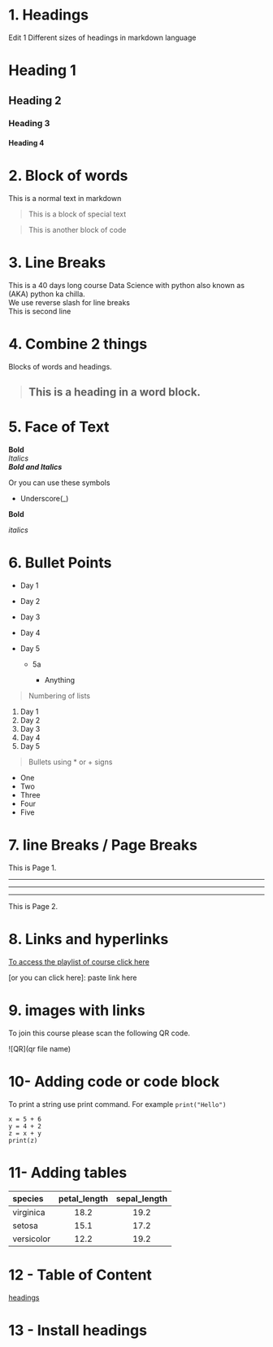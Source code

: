 # 1. Headings
Edit 1
Different sizes of headings in markdown language

# Heading 1

## Heading 2

### Heading 3

#### Heading 4

# 2. Block of words

This is a normal text in markdown

> This is a block of special text

> This is another block of code

# 3. Line Breaks

This is a 40 days long course Data Science with python also known as (AKA) python ka chilla.\
We use reverse slash for line breaks\
This is second line

# 4. Combine 2 things

Blocks of words and headings.

> ## This is a heading in a word block.

# 5. Face of Text

**Bold** \
_Italics_\
**_Bold and Italics_**

Or you can use these symbols

- Underscore(\_)

**Bold**

_italics_

# 6. Bullet Points

- Day 1

- Day 2

- Day 3

- Day 4

- Day 5

  - 5a

    - Anything

> Numbering of lists

1. Day 1
2. Day 2
3. Day 3
4. Day 4
5. Day 5

> Bullets using \* or + signs

- One
- Two
- Three
- Four
- Five

# 7. line Breaks / Page Breaks

This is Page 1.

---

---

---

This is Page 2.

# 8. Links and hyperlinks

[To access the playlist of course click here]()

[or you can click here]: paste link here

# 9. images with links

To join this course please scan the following QR code.

![QR](qr file name)

# 10- Adding code or code block

To print a string use print command. For example
`print("Hello")`

```
x = 5 + 6
y = 4 + 2
z = x + y
print(z)
```

# 11- Adding tables

| species    | petal_length | sepal_length |
| :--------- | :----------: | :----------: |
| virginica  |     18.2     |     19.2     |
| setosa     |     15.1     |     17.2     |
| versicolor |     12.2     |     19.2     |

# 12 - Table of Content

[headings](#1-headings)

# 13 - Install headings
